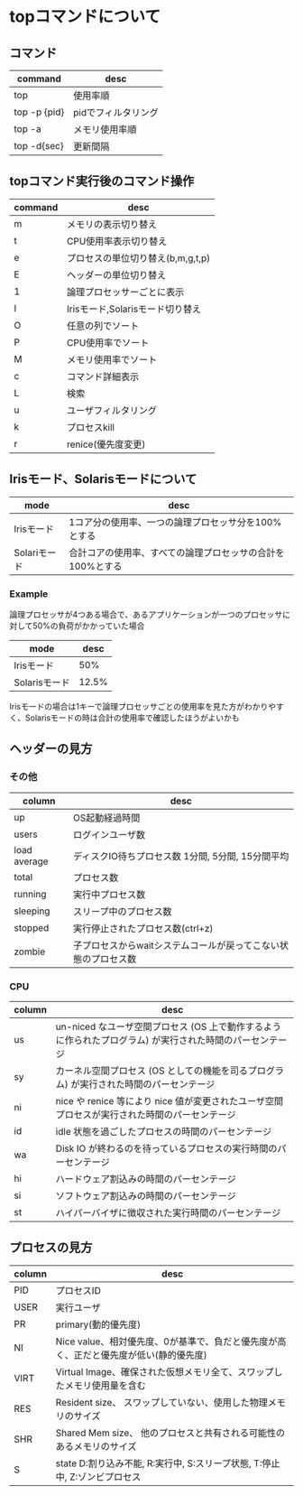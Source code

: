 # topコマンドについて

## コマンド

command|desc
-|-
top|使用率順
top -p {pid}|pidでフィルタリング
top -a|メモリ使用率順
top -d{sec}|更新間隔

## topコマンド実行後のコマンド操作

command|desc
-|-
m|メモリの表示切り替え
t|CPU使用率表示切り替え
e|プロセスの単位切り替え(b,m,g,t,p)
E|ヘッダーの単位切り替え
1|論理プロセッサーごとに表示
I|Irisモード,Solarisモード切り替え
O|任意の列でソート
P|CPU使用率でソート
M|メモリ使用率でソート
c|コマンド詳細表示
L|検索
u|ユーザフィルタリング
k|プロセスkill
r|renice(優先度変更)

## Irisモード、Solarisモードについて

mode|desc
-|-
Irisモード|1コア分の使用率、一つの論理プロセッサ分を100%とする
Solariモード|合計コアの使用率、すべての論理プロセッサの合計を100%とする

### Example

論理プロセッサが4つある場合で、あるアプリケーションが一つのプロセッサに対して50%の負荷がかかっていた場合

mode|desc
-|-
Irisモード|50%
Solarisモード|12.5%

Irisモードの場合は1キーで論理プロセッサごとの使用率を見た方がわかりやすく、Solarisモードの時は合計の使用率で確認したほうがよいかも

## ヘッダーの見方

### その他

column|desc
-|-
up|OS起動経過時間
users|ログインユーザ数
load average|ディスクIO待ちプロセス数 1分間, 5分間, 15分間平均
total|プロセス数
running|実行中プロセス数
sleeping|スリープ中のプロセス数
stopped|実行停止されたプロセス数(ctrl+z)
zombie|子プロセスからwaitシステムコールが戻ってこない状態のプロセス数

### CPU

column|desc
-|-
us|un-niced なユーザ空間プロセス (OS 上で動作するように作られたプログラム) が実行された時間のパーセンテージ
sy|カーネル空間プロセス (OS としての機能を司るプログラム) が実行された時間のパーセンテージ
ni|nice や renice 等により nice 値が変更されたユーザ空間プロセスが実行された時間のパーセンテージ
id|idle 状態を過ごしたプロセスの時間のパーセンテージ
wa|Disk IO が終わるのを待っているプロセスの実行時間のパーセンテージ
hi|ハードウェア割込みの時間のパーセンテージ
si|ソフトウェア割込みの時間のパーセンテージ
st|ハイパーバイザに徴収された実行時間のパーセンテージ

## プロセスの見方

column|desc
-|-
PID|プロセスID
USER|実行ユーザ
PR|primary(動的優先度)
NI|Nice value、相対優先度、0が基準で、負だと優先度が高く、正だと優先度が低い(静的優先度)
VIRT|Virtual Image、確保された仮想メモリ全て、スワップしたメモリ使用量を含む
RES|Resident size、 スワップしていない、使用した物理メモリのサイズ
SHR|Shared Mem size、 他のプロセスと共有される可能性のあるメモリのサイズ
S|state D:割り込み不能, R:実行中, S:スリープ状態, T:停止中, Z:ゾンビプロセス
